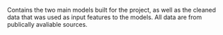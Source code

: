Contains the two main models built for the project, as well as the cleaned data that was used as input features to the models. All data are from publically avaliable sources.
